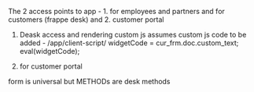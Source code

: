 The 2 access points to app - 1. for employees and partners and for customers (frappe desk)  and 2. customer portal
1) Deask access and rendering custom js assumes custom js code to be added - /app/client-script/
widgetCode = cur_frm.doc.custom_text;
eval(widgetCode);

2) for customer portal 


form is universal but METHODs are desk methods












